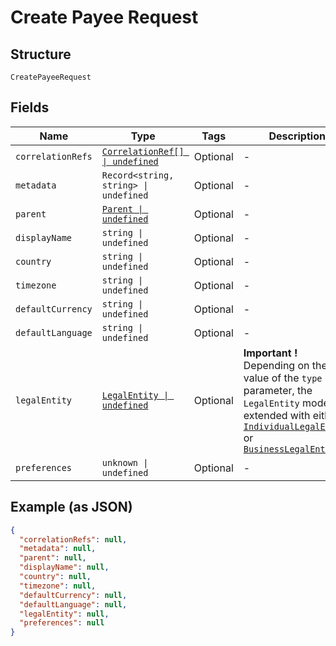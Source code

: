 
# Create Payee Request

## Structure

`CreatePayeeRequest`

## Fields

| Name | Type | Tags | Description |
|  --- | --- | --- | --- |
| `correlationRefs` | [`CorrelationRef[] \| undefined`](../../doc/models/correlation-ref.md) | Optional | - |
| `metadata` | `Record<string, string> \| undefined` | Optional | - |
| `parent` | [`Parent \| undefined`](../../doc/models/parent.md) | Optional | - |
| `displayName` | `string \| undefined` | Optional | - |
| `country` | `string \| undefined` | Optional | - |
| `timezone` | `string \| undefined` | Optional | - |
| `defaultCurrency` | `string \| undefined` | Optional | - |
| `defaultLanguage` | `string \| undefined` | Optional | - |
| `legalEntity` | [`LegalEntity \| undefined`](../../doc/models/legal-entity.md) | Optional | **Important !** Depending on the value of the `type` parameter, the `LegalEntity` model is extended with either [`IndividualLegalEntity`](../../doc/models/individual-legal-entity.md) or [`BusinessLegalEntity`](../../doc/models/business-legal-entity.md) |
| `preferences` | `unknown \| undefined` | Optional | - |

## Example (as JSON)

```json
{
  "correlationRefs": null,
  "metadata": null,
  "parent": null,
  "displayName": null,
  "country": null,
  "timezone": null,
  "defaultCurrency": null,
  "defaultLanguage": null,
  "legalEntity": null,
  "preferences": null
}
```

